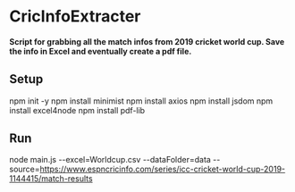 # CricInfoExtracter

#### Script for grabbing all the match infos from 2019 cricket world cup. Save the info in Excel and eventually create a pdf file.

## Setup
npm init -y
npm install minimist
npm install axios
npm install jsdom
npm install excel4node
npm install pdf-lib

## Run
node main.js --excel=Worldcup.csv --dataFolder=data --source=https://www.espncricinfo.com/series/icc-cricket-world-cup-2019-1144415/match-results 
